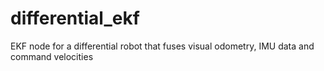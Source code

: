# differential_ekf
EKF node for a differential robot that fuses visual odometry, IMU data and command velocities
